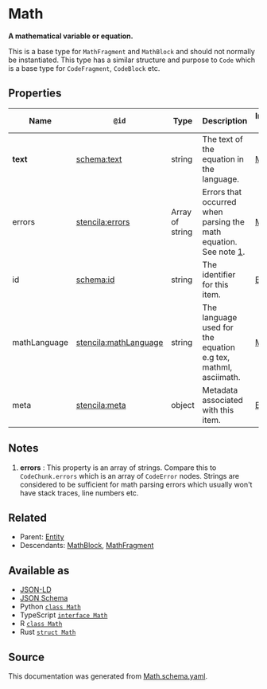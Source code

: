 # Math

**A mathematical variable or equation.**

This is a base type for `MathFragment` and `MathBlock` and should not normally be instantiated. This type has a similar structure and purpose to `Code` which is a base type for `CodeFragment`, `CodeBlock` etc.

## Properties

| Name         | `@id`                                                                 | Type            | Description                                                                | Inherited from      |
| ------------ | --------------------------------------------------------------------- | --------------- | -------------------------------------------------------------------------- | ------------------- |
| **text**     | [schema:text](https://schema.org/text)                                | string          | The text of the equation in the language.                                  | [Math](Math.md)     |
| errors       | [stencila:errors](https://schema.stenci.la/errors.jsonld)             | Array of string | Errors that occurred when parsing the math equation. See note [1](#notes). | [Math](Math.md)     |
| id           | [schema:id](https://schema.org/id)                                    | string          | The identifier for this item.                                              | [Entity](Entity.md) |
| mathLanguage | [stencila:mathLanguage](https://schema.stenci.la/mathLanguage.jsonld) | string          | The language used for the equation e.g tex, mathml, asciimath.             | [Math](Math.md)     |
| meta         | [stencila:meta](https://schema.stenci.la/meta.jsonld)                 | object          | Metadata associated with this item.                                        | [Entity](Entity.md) |

## Notes

1. **errors** : This property is an array of strings. Compare this to `CodeChunk.errors` which is an array of `CodeError` nodes. Strings are considered to be sufficient for math parsing errors which usually won't have stack traces, line numbers etc.

## Related

- Parent: [Entity](Entity.md)
- Descendants: [MathBlock](MathBlock.md), [MathFragment](MathFragment.md)

## Available as

- [JSON-LD](https://schema.stenci.la/Math.jsonld)
- [JSON Schema](https://schema.stenci.la/v1/Math.schema.json)
- Python [`class Math`](https://stencila.github.io/schema/python/docs/types.html#schema.types.Math)
- TypeScript [`interface Math`](https://stencila.github.io/schema/ts/docs/interfaces/math.html)
- R [`class Math`](https://cran.r-project.org/web/packages/stencilaschema/stencilaschema.pdf)
- Rust [`struct Math`](https://docs.rs/stencila-schema/latest/stencila_schema/struct.Math.html)

## Source

This documentation was generated from [Math.schema.yaml](https://github.com/stencila/stencila/blob/master/schema/schema/Math.schema.yaml).
